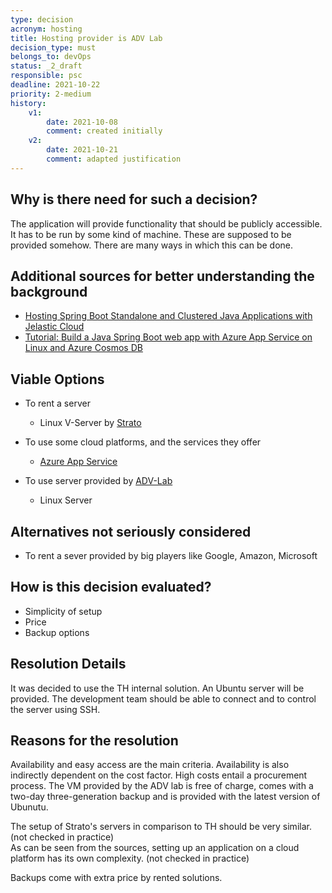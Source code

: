 ```yaml
---
type: decision
acronym: hosting
title: Hosting provider is ADV Lab
decision_type: must
belongs_to: devOps
status: _2_draft
responsible: psc
deadline: 2021-10-22
priority: 2-medium
history:
    v1:
        date: 2021-10-08
        comment: created initially
    v2:
        date: 2021-10-21
        comment: adapted justification
---
```


## Why is there need for such a decision?

The application will provide functionality that should be publicly accessible.
It has to be run by some kind of machine.
These are supposed to be provided somehow.
There are many ways in which this can be done.

## Additional sources for better understanding the background
* [Hosting Spring Boot Standalone and Clustered Java Applications with Jelastic Cloud](https://jelastic.com/blog/hosting-spring-boot-java-applications/)
* [Tutorial: Build a Java Spring Boot web app with Azure App Service on Linux and Azure Cosmos DB](https://docs.microsoft.com/en-us/azure/app-service/tutorial-java-spring-cosmosdb)

## Viable Options

* To rent a server
    * Linux V-Server by [Strato](https://www.strato.de/server/linux-vserver/)
    

* To use some cloud platforms, and the services they offer 
    * [Azure App Service](https://docs.microsoft.com/en-us/azure/app-service/overview-hosting-plans)

    
* To use server provided by [ADV-Lab](https://www.gm.th-koeln.de/advlabor/aufgaben.shtml)
    * Linux Server


## Alternatives not seriously considered

* To rent a sever provided by big players like Google, Amazon, Microsoft

## How is this decision evaluated?

* Simplicity of setup
* Price
* Backup options
 
## Resolution Details
It was decided to use the TH internal solution.
An Ubuntu server will be provided.
The development team should be able to connect and to control the server using SSH.

## Reasons for the resolution

Availability and easy access are the main criteria. Availability is also indirectly dependent on the cost factor.
High costs entail a procurement process.
The VM provided by the ADV lab is free of charge, comes with a two-day three-generation backup and is provided with the latest version of Ubunutu.


The setup of Strato's servers in comparison to TH should be very similar. (not checked in practice)\
As can be seen from the sources, setting up an application on a cloud platform has its own complexity. (not checked in practice)

Backups come with extra price by rented solutions.
